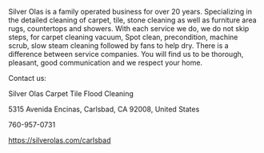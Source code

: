 Silver Olas is a family operated business for over 20 years. Specializing in the detailed cleaning of carpet, tile, stone cleaning as well as furniture area rugs, countertops and showers. With each service we do, we do not skip steps, for carpet cleaning vacuum, Spot clean, precondition, machine scrub, slow steam cleaning followed by fans to help dry. There is a difference between service companies. You will find us to be thorough, pleasant, good communication and we respect your home.


Contact us:

Silver Olas Carpet Tile Flood Cleaning

5315 Avenida Encinas, Carlsbad, CA 92008, United States

760-957-0731

https://silverolas.com/carlsbad
